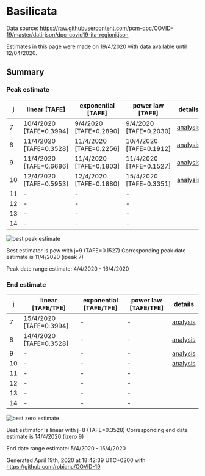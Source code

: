 # Basilicata


Data source: https://raw.githubusercontent.com/pcm-dpc/COVID-19/master/dati-json/dpc-covid19-ita-regioni.json

Estimates in this page were made on 19/4/2020 with data available until 12/04/2020.


## Summary 

### Peak estimate 
|j|linear [TAFE]|exponential [TAFE]|power law [TAFE]|details|
|---|----|-----------|---------|-------|
|7|10/4/2020 [TAFE=0.3994]|9/4/2020 [TAFE=0.2890]|9/4/2020 [TAFE=0.2030]|[analysis](COVID-19_basilicata_j7_2020-04-12.md)|
|8|11/4/2020 [TAFE=0.3528]|11/4/2020 [TAFE=0.2256]|10/4/2020 [TAFE=0.1912]|[analysis](COVID-19_basilicata_j8_2020-04-12.md)|
|9|11/4/2020 [TAFE=0.6686]|11/4/2020 [TAFE=0.1803]|11/4/2020 [TAFE=0.1527]|[analysis](COVID-19_basilicata_j9_2020-04-12.md)|
|10|12/4/2020 [TAFE=0.5953]|12/4/2020 [TAFE=0.1880]|15/4/2020 [TAFE=0.3351]|[analysis](COVID-19_basilicata_j10_2020-04-12.md)|
|11|-|-|-||
|12|-|-|-||
|13|-|-|-||
|14|-|-|-||

![best peak estimate](COVID-19_basilicata_j9_2020-04-12.png)

Best estimator is pow with j=9 (TAFE=0.1527)
Corresponding peak date estimate is 11/4/2020 (ipeak 7)


Peak date range estimate: 4/4/2020 - 16/4/2020

### End estimate 
|j|linear [TAFE/TFE]|exponential [TAFE/TFE]|power law [TAFE/TFE]|details|
|---|----|-----------|---------|-------|
|7|15/4/2020 [TAFE=0.3994]|-|-|[analysis](COVID-19_basilicata_j7_2020-04-12.md)|
|8|14/4/2020 [TAFE=0.3528]|-|-|[analysis](COVID-19_basilicata_j8_2020-04-12.md)|
|9|-|-|-|[analysis](COVID-19_basilicata_j9_2020-04-12.md)|
|10|-|-|-|[analysis](COVID-19_basilicata_j10_2020-04-12.md)|
|11|-|-|-||
|12|-|-|-||
|13|-|-|-||
|14|-|-|-||

![best zero estimate](COVID-19_basilicata_j8_2020-04-12.png)

Best estimator is linear with j=8 (TAFE=0.3528)
Corresponding end date estimate is 14/4/2020 (izero 9)


End date range estimate: 5/4/2020 - 15/4/2020

Generated April 19th, 2020 at 18:42:39 UTC+0200 with https://github.com/robianc/COVID-19
